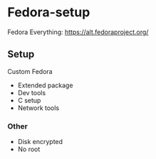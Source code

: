 # Fedora-setup
Fedora Everything: https://alt.fedoraproject.org/
## Setup
Custom Fedora
- Extended package
- Dev tools
- C setup
- Network tools
### Other
- Disk encrypted
- No root
